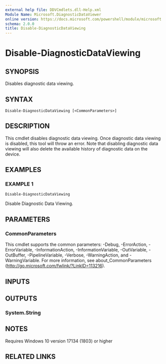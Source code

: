 ```yaml
---
external help file: DDVCmdlets.dll-Help.xml
Module Name: Microsoft.DiagnosticDataViewer
online version: https://docs.microsoft.com/powershell/module/microsoft.diagnosticdataviewer/disable-diagnosticdataviewing?view=windowsserver2016-ps&wt.mc_id=ps-gethelp
schema: 2.0.0
title: Disable-DiagnosticDataViewing
---
```


# Disable-DiagnosticDataViewing

## SYNOPSIS
Disables diagnostic data viewing.

## SYNTAX

```
Disable-DiagnosticDataViewing [<CommonParameters>]
```

## DESCRIPTION
This cmdlet disables diagnostic data viewing.
Once diagnostic data viewing is disabled, this tool will throw an error.
Note that disabling diagnostic data viewing will also delete the available history of diagnostic data on the device.

## EXAMPLES

### EXAMPLE 1
```
Disable-DiagnosticDataViewing
```

Disable Diagnostic Data Viewing.

## PARAMETERS

### CommonParameters
This cmdlet supports the common parameters: -Debug, -ErrorAction, -ErrorVariable, -InformationAction, -InformationVariable, -OutVariable, -OutBuffer, -PipelineVariable, -Verbose, -WarningAction, and -WarningVariable. For more information, see about_CommonParameters (http://go.microsoft.com/fwlink/?LinkID=113216).

## INPUTS

## OUTPUTS

### System.String

## NOTES
Requires Windows 10 version 17134 (1803) or higher

## RELATED LINKS

